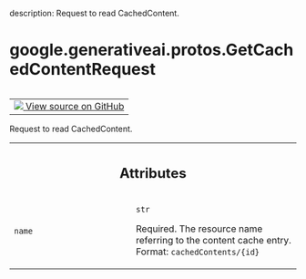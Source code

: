description: Request to read CachedContent.

<div itemscope itemtype="http://developers.google.com/ReferenceObject">
<meta itemprop="name" content="google.generativeai.protos.GetCachedContentRequest" />
<meta itemprop="path" content="Stable" />
</div>

# google.generativeai.protos.GetCachedContentRequest

<!-- Insert buttons and diff -->

<table class="tfo-notebook-buttons tfo-api nocontent" align="left">
<td>
  <a target="_blank" href="https://github.com/googleapis/google-cloud-python/tree/main/packages/google-ai-generativelanguage/google/ai/generativelanguage_v1beta/types/cache_service.py#L115-L127">
    <img src="https://www.tensorflow.org/images/GitHub-Mark-32px.png" />
    View source on GitHub
  </a>
</td>
</table>



Request to read CachedContent.

<!-- Placeholder for "Used in" -->




<!-- Tabular view -->
 <table class="responsive fixed orange">
<colgroup><col width="214px"><col></colgroup>
<tr><th colspan="2"><h2 class="add-link">Attributes</h2></th></tr>

<tr>
<td>

`name`<a id="name"></a>

</td>
<td>

`str`

Required. The resource name referring to the content cache
entry. Format: ``cachedContents/{id}``

</td>
</tr>
</table>



